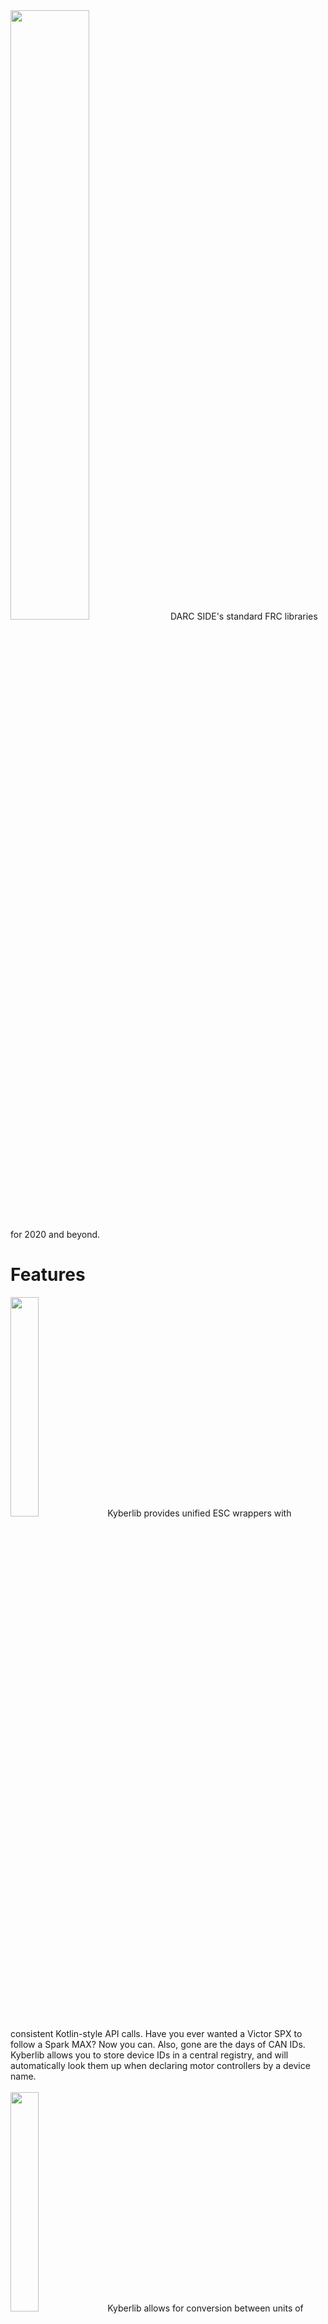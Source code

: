 <img width="50%" src="https://6502.team/img/external/kyber-dark.png">
DARC SIDE's standard FRC libraries for 2020 and beyond.



<br>

# Features

<img width="30%" src="https://6502.team/img/external/speedcontrol.png">
Kyberlib provides unified ESC wrappers with consistent Kotlin-style API calls. Have you ever wanted a Victor SPX to follow a Spark MAX? Now you can. Also, gone are the days of CAN IDs. Kyberlib allows you to store device IDs in a central registry, and will automatically look them up when declaring motor controllers by a device name.
<br><br>
<img width="30%" src="https://6502.team/img/external/unitconversion.png">
Kyberlib allows for conversion between units of distance, angle, velocity, and more. All without messy function calls. For example, 4.feet.inches => 48. It also includes some useful operators, like finding the shortest route between two angles.
<br><br>
<img width="30%" src="https://6502.team/img/external/diagnostics.png">
Your team has made it to the last tiebreaker match of finals, but when the match begins you realize that a cable for your intake wasn't plugged back in after some routine maintenance, rendering your robot unusable. With Kyberlib's diagnostic tools, you can write automated tests for mechanisms that can be executed in queue before each and every match to prevent this very scenario. It's like unit testing, but for actual hardware. The diagnostic framework is built on WPILib's command-based architecture, so writing them is already familiar.

## More coming soon, including
- Limelight wrapper
- Automatic WPILib motion profile regeneration
- LED animation profiles using the new AddressableLED class

# Installation

In `build.gradle`:

- Add `maven { url 'https://jitpack.io' }` to your `repositories { ... }` block
- Add `compile 'com.github.DurhamAcademy:kyberlib:master-SNAPSHOT'` to your  `dependencies { ... }` block

`master-SNAPSHOT` will always give you the latest version, but a version number can also be specified. More information [here](https://jitpack.io/#DurhamAcademy/kyberlib/). For development, kyberlib can also be published to and used from the local Maven repository.

